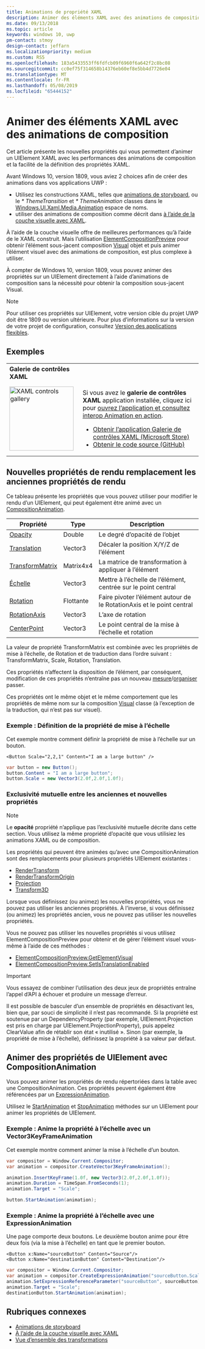 ```yaml
---
title: Animations de propriété XAML
description: Animer des éléments XAML avec des animations de composition.
ms.date: 09/13/2018
ms.topic: article
keywords: windows 10, uwp
pm-contact: stmoy
design-contact: jeffarn
ms.localizationpriority: medium
ms.custom: RS5
ms.openlocfilehash: 183a5433553ff6fdfcb09f6960f6a642f2c8bc08
ms.sourcegitcommit: cc0ef75f314658b14376eb60ef8e5bb4d7726e04
ms.translationtype: MT
ms.contentlocale: fr-FR
ms.lasthandoff: 05/08/2019
ms.locfileid: "65444152"
---
```

# <a name="animating-xaml-elements-with-composition-animations"></a>Animer des éléments XAML avec des animations de composition

Cet article présente les nouvelles propriétés qui vous permettent d’animer un UIElement XAML avec les performances des animations de composition et la facilité de la définition des propriétés XAML.

Avant Windows 10, version 1809, vous aviez 2 choices afin de créer des animations dans vos applications UWP :

- Utilisez les constructions XAML, telles que [animations de storyboard](storyboarded-animations.md), ou le _* ThemeTransition_ et _* ThemeAnimation_ classes dans le [ Windows.UI.Xaml.Media.Animation](/uwp/api/windows.ui.xaml.media.animation) espace de noms.
- utiliser des animations de composition comme décrit dans [à l’aide de la couche visuelle avec XAML](../../composition/using-the-visual-layer-with-xaml.md).

À l’aide de la couche visuelle offre de meilleures performances qu’à l’aide de le XAML construit. Mais l’utilisation [ElementCompositionPreview](/uwp/api/Windows.UI.Xaml.Hosting.ElementCompositionPreview) pour obtenir l’élément sous-jacent composition [Visual](/uwp/api/windows.ui.composition.visual) objet et puis animer l’élément visuel avec des animations de composition, est plus complexe à utiliser.

À compter de Windows 10, version 1809, vous pouvez animer des propriétés sur un UIElement directement à l’aide d’animations de composition sans la nécessité pour obtenir la composition sous-jacent Visual.

> [!NOTE]
> Pour utiliser ces propriétés sur UIElement, votre version cible du projet UWP doit être 1809 ou version ultérieure. Pour plus d’informations sur la version de votre projet de configuration, consultez [Version des applications flexibles](../../debug-test-perf/version-adaptive-apps.md).

## <a name="examples"></a>Exemples

<table>
<th align="left">Galerie de contrôles XAML<th>
<tr>
<td><img src="images/xaml-controls-gallery-app-icon.png" alt="XAML controls gallery" width="168"></img></td>
<td>
    <p>Si vous avez le <strong style="font-weight: semi-bold">galerie de contrôles XAML</strong> application installée, cliquez ici pour <a href="xamlcontrolsgallery:/item/XamlCompInterop">ouvrez l’application et consultez interop Animation en action</a>.</p>
    <ul>
    <li><a href="https://www.microsoft.com/store/productId/9MSVH128X2ZT">Obtenir l’application Galerie de contrôles XAML (Microsoft Store)</a></li>
    <li><a href="https://github.com/Microsoft/Xaml-Controls-Gallery">Obtenir le code source (GitHub)</a></li>
    </ul>
</td>
</tr>
</table>

## <a name="new-rendering-properties-replace-old-rendering-properties"></a>Nouvelles propriétés de rendu remplacement les anciennes propriétés de rendu

Ce tableau présente les propriétés que vous pouvez utiliser pour modifier le rendu d’un UIElement, qui peut également être animé avec un [CompositionAnimation](/uwp/api/windows.ui.composition.compositionanimation).

| Propriété | Type | Description |
| -- | -- | -- |
| [Opacity](/uwp/api/windows.ui.xaml.uielement.opacity) | Double | Le degré d’opacité de l’objet |
| [Translation](/uwp/api/windows.ui.xaml.uielement.translation) | Vector3 | Décaler la position X/Y/Z de l’élément |
| [TransformMatrix](/uwp/api/windows.ui.xaml.uielement.transformmatrix) | Matrix4x4 | La matrice de transformation à appliquer à l’élément |
| [Échelle](/uwp/api/windows.ui.xaml.uielement.scale) | Vector3 | Mettre à l’échelle de l’élément, centrée sur le point central |
| [Rotation](/uwp/api/windows.ui.xaml.uielement.rotation) | Flottante | Faire pivoter l’élément autour de le RotationAxis et le point central |
| [RotationAxis](/uwp/api/windows.ui.xaml.uielement.rotationaxis) | Vector3 | L’axe de rotation |
| [CenterPoint](/uwp/api/windows.ui.xaml.uielement.centerpoint) | Vector3 | Le point central de la mise à l’échelle et rotation |

La valeur de propriété TransformMatrix est combinée avec les propriétés de mise à l’échelle, de Rotation et de traduction dans l’ordre suivant :  TransformMatrix, Scale, Rotation, Translation.

Ces propriétés n’affectent la disposition de l’élément, par conséquent, modification de ces propriétés n’entraîne pas un nouveau [mesure](/uwp/api/windows.ui.xaml.uielement.measure)/[organiser](/uwp/api/windows.ui.xaml.uielement.arrange) passer.

Ces propriétés ont le même objet et le même comportement que les propriétés de même nom sur la composition [Visual](/uwp/api/windows.ui.composition.visual) classe (à l’exception de la traduction, qui n’est pas sur visuel).

### <a name="example-setting-the-scale-property"></a>Exemple : Définition de la propriété de mise à l’échelle

Cet exemple montre comment définir la propriété de mise à l’échelle sur un bouton.

```xaml
<Button Scale="2,2,1" Content="I am a large button" />
```

```csharp
var button = new Button();
button.Content = "I am a large button";
button.Scale = new Vector3(2.0f,2.0f,1.0f);
```

### <a name="mutual-exclusivity-between-new-and-old-properties"></a>Exclusivité mutuelle entre les anciennes et nouvelles propriétés

> [!NOTE]
> Le **opacité** propriété n’applique pas l’exclusivité mutuelle décrite dans cette section. Vous utilisez la même propriété d’opacité que vous utilisiez les animations XAML ou de composition.

Les propriétés qui peuvent être animées qu’avec une CompositionAnimation sont des remplacements pour plusieurs propriétés UIElement existantes :

- [RenderTransform](/uwp/api/windows.ui.xaml.uielement.rendertransform)
- [RenderTransformOrigin](/uwp/api/windows.ui.xaml.uielement.rendertransformorigin)
- [Projection](/uwp/api/windows.ui.xaml.uielement.projection)
- [Transform3D](/uwp/api/windows.ui.xaml.uielement.transform3d)

Lorsque vous définissez (ou animez) les nouvelles propriétés, vous ne pouvez pas utiliser les anciennes propriétés. À l’inverse, si vous définissez (ou animez) les propriétés ancien, vous ne pouvez pas utiliser les nouvelles propriétés.

Vous ne pouvez pas utiliser les nouvelles propriétés si vous utilisez ElementCompositionPreview pour obtenir et de gérer l’élément visuel vous-même à l’aide de ces méthodes :

- [ElementCompositionPreview.GetElementVisual](/uwp/api/windows.ui.xaml.hosting.elementcompositionpreview.getelementvisual)
- [ElementCompositionPreview.SetIsTranslationEnabled](/uwp/api/windows.ui.xaml.hosting.elementcompositionpreview.setistranslationenabled)

> [!IMPORTANT]
> Vous essayez de combiner l’utilisation des deux jeux de propriétés entraîne l’appel d’API à échouer et produire un message d’erreur.

Il est possible de basculer d’un ensemble de propriétés en désactivant les, bien que, par souci de simplicité il n’est pas recommandé. Si la propriété est soutenue par un DependencyProperty (par exemple, UIElement.Projection est pris en charge par UIElement.ProjectionProperty), puis appelez ClearValue afin de rétablir son état « inutilisé ». Sinon (par exemple, la propriété de mise à l’échelle), définissez la propriété à sa valeur par défaut.

## <a name="animating-uielement-properties-with-compositionanimation"></a>Animer des propriétés de UIElement avec CompositionAnimation

Vous pouvez animer les propriétés de rendu répertoriées dans la table avec une CompositionAnimation. Ces propriétés peuvent également être référencées par un [ExpressionAnimation](/uwp/api/windows.ui.composition.expressionanimation).

Utilisez le [StartAnimation](/uwp/api/windows.ui.xaml.uielement.startanimation) et [StopAnimation](/uwp/api/windows.ui.xaml.uielement.stopanimation) méthodes sur un UIElement pour animer les propriétés de UIElement.

### <a name="example-animating-the-scale-property-with-a-vector3keyframeanimation"></a>Exemple : Anime la propriété à l’échelle avec un Vector3KeyFrameAnimation

Cet exemple montre comment animer la mise à l’échelle d’un bouton.

```csharp
var compositor = Window.Current.Compositor;
var animation = compositor.CreateVector3KeyFrameAnimation();

animation.InsertKeyFrame(1.0f, new Vector3(2.0f,2.0f,1.0f));
animation.Duration = TimeSpan.FromSeconds(1);
animation.Target = "Scale";

button.StartAnimation(animation);
```

### <a name="example-animating-the-scale-property-with-an-expressionanimation"></a>Exemple : Anime la propriété à l’échelle avec une ExpressionAnimation

Une page comporte deux boutons. Le deuxième bouton anime pour être deux fois (via la mise à l’échelle) en tant que le premier bouton.

```xaml
<Button x:Name="sourceButton" Content="Source"/>
<Button x:Name="destinationButton" Content="Destination"/>
```

```csharp
var compositor = Window.Current.Compositor;
var animation = compositor.CreateExpressionAnimation("sourceButton.Scale*2");
animation.SetExpressionReferenceParameter("sourceButton", sourceButton);
animation.Target = "Scale";
destinationButton.StartAnimation(animation);
```

## <a name="related-topics"></a>Rubriques connexes

- [Animations de storyboard](storyboarded-animations.md)
- [À l’aide de la couche visuelle avec XAML](../../composition/using-the-visual-layer-with-xaml.md)
- [Vue d’ensemble des transformations](../layout/transforms.md)
